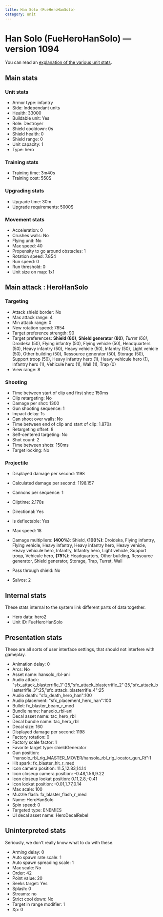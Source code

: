 ```yaml
---
title: Han Solo (FueHeroHanSolo)
category: unit
---
```


# Han Solo (FueHeroHanSolo) — version 1094

You can read an [explanation  of the various unit stats](unitexplained.md).

## Main stats

### Unit stats

  * Armor type: infantry
  * Side: Independant units
  * Health: 33000
  * Buildable unit: Yes
  * Role: Destroyer
  * Shield cooldown: 0s
  * Shield health: 0
  * Shield range: 0
  * Unit capacity: 1
  * Type: hero

### Training stats

  * Training time: 3m40s
  * Training cost: 550$

### Upgrading stats

  * Upgrade time: 30m
  * Upgrade requirements: 5000$

### Movement stats

  * Acceleration: 0
  * Crushes walls: No
  * Flying unit: No
  * Max speed: 40
  * Propensity to go around obstacles: 1
  * Rotation speed: 7.854
  * Run speed: 0
  * Run threshold: 0
  * Unit size on map: 1x1

## Main attack : HeroHanSolo

### Targeting

  * Attack shield border: No
  * Max attack range: 4
  * Min attack range: 0
  * New rotation speed: 7854
  * Target preference strength: 90
  * Target preferences: **Shield (80)**, **Shield generator (80)**, _Turret (60)_, Droideka (50), Flying infantry (50), Flying vehicle (50), Headquarters (50), Heavy infantry (50), Heavy vehicle (50), Infantry (50), Light vehicle (50), Other building (50), Ressource generator (50), Storage (50), Support troop (50), Heavy infantry hero (1), Heavy vehicule hero (1), Infantry hero (1), Vehicule hero (1), Wall (1), Trap (0)
  * View range: 8

### Shooting

  * Time between start of clip and first shot: 150ms
  * Clip retargeting: No
  * Damage per shot: 1300
  * Gun shooting sequence: 1
  * Impact delay: 1s
  * Can shoot over walls: No
  * Time between end of clip and start of clip: 1.870s
  * Retargeting offset: 8
  * Self-centered targeting: No
  * Shot count: 2
  * Time between shots: 150ms
  * Target locking: No

### Projectile

  * Displayed damage per second: 1198
  * Calculated damage per second: 1198.157

  * Cannons per sequence: 1
  * Cliptime: 2.170s
  * Directional: Yes
  * Is deflectable: Yes
  * Max speed: 18
  * Damage multipliers: **(400%)**: Shield, **(100%)**: Droideka, Flying infantry, Flying vehicle, Heavy infantry, Heavy infantry hero, Heavy vehicle, Heavy vehicule hero, Infantry, Infantry hero, Light vehicle, Support troop, Vehicule hero, **(75%)**: Headquarters, Other building, Ressource generator, Shield generator, Storage, Trap, Turret, Wall
  * Pass through shield: No
  * Salvos: 2

## Internal stats

These stats internal to the system link different parts of data together.

  * Hero data: hero2
  * Unit ID: FueHeroHanSolo

## Presentation stats

These are all sorts of user interface settings, that should not interfere with gameplay.

  * Animation delay: 0
  * Arcs: No
  * Asset name: hansolo_rbl-ani
  * Audio attack: "sfx_attack_blasterrifle_1":25,"sfx_attack_blasterrifle_2":25,"sfx_attack_blasterrifle_3":25,"sfx_attack_blasterrifle_4":25
  * Audio death: "sfx_death_hero_han":100
  * Audio placement: "sfx_placement_hero_han":100
  * Bullet: fx_blaster_beam_r_med
  * Bundle name: hansolo_rbl-ani
  * Decal asset name: tac_hero_rbl
  * Decal bundle name: tac_hero_rbl
  * Decal size: 160
  * Displayed damage per second: 1198
  * Factory rotation: 0
  * Factory scale factor: 1
  * Favorite target type: shieldGenerator
  * Gun position: "hansolo_rbl_rig_MASTER_MOVER/hansolo_rbl_rig_locator_gun_Rt":1
  * Hit spark: fx_blaster_hit_r_med
  * Icon camera position: 11.5,12.83,14.14
  * Icon closeup camera position: -0.48,1.56,9.22
  * Icon closeup lookat position: 0.11,2.8,-0.41
  * Icon lookat position: -0.01,1.77,0.14
  * Max scale: 100
  * Muzzle flash: fx_blaster_flash_r_med
  * Name: HeroHanSolo
  * Spin speed: 0
  * Targeted type: ENEMIES
  * UI decal asset name: HeroDecalRebel

## Uninterpreted stats

Seriously, we don't really know what to do with these.

  * Arming delay: 0
  * Auto spawn rate scale: 1
  * Auto spawn spreading scale: 1
  * Max scale: No
  * Order: 42
  * Point value: 20
  * Seeks target: Yes
  * Splash: 0
  * Streams: no
  * Strict cool down: No
  * Target in range modifier: 1
  * Xp: 0

